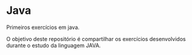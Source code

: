 Java
====

Primeiros exercícios em java.

O objetivo deste repositório é compartilhar os exercícios desenvolvidos durante o estudo da linguagem JAVA.
